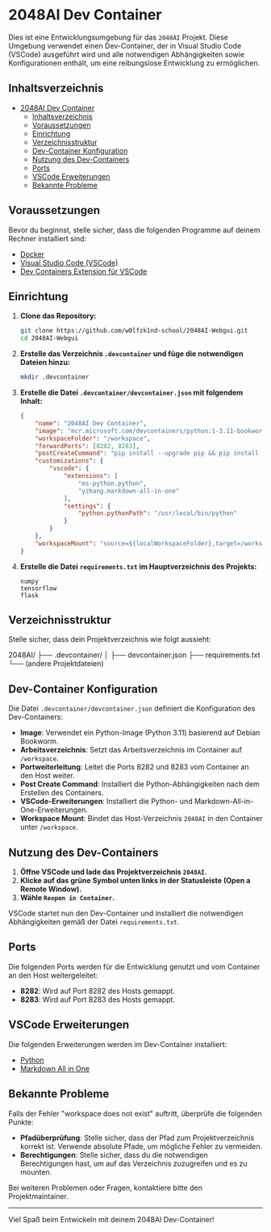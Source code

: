 # 2048AI Dev Container

Dies ist eine Entwicklungsumgebung für das `2048AI` Projekt. Diese Umgebung verwendet einen Dev-Container, der in Visual Studio Code (VSCode) ausgeführt wird und alle notwendigen Abhängigkeiten sowie Konfigurationen enthält, um eine reibungslose Entwicklung zu ermöglichen.

## Inhaltsverzeichnis

- [2048AI Dev Container](#2048ai-dev-container)
  - [Inhaltsverzeichnis](#inhaltsverzeichnis)
  - [Voraussetzungen](#voraussetzungen)
  - [Einrichtung](#einrichtung)
  - [Verzeichnisstruktur](#verzeichnisstruktur)
  - [Dev-Container Konfiguration](#dev-container-konfiguration)
  - [Nutzung des Dev-Containers](#nutzung-des-dev-containers)
  - [Ports](#ports)
  - [VSCode Erweiterungen](#vscode-erweiterungen)
  - [Bekannte Probleme](#bekannte-probleme)

## Voraussetzungen

Bevor du beginnst, stelle sicher, dass die folgenden Programme auf deinem Rechner installiert sind:

- [Docker](https://www.docker.com/)
- [Visual Studio Code (VSCode)](https://code.visualstudio.com/)
- [Dev Containers Extension für VSCode](https://marketplace.visualstudio.com/items?itemName=ms-vscode-remote.remote-containers)

## Einrichtung

1. **Clone das Repository:**

    ```bash
    git clone https://github.com/w0lfzk1nd-school/2048AI-Webgui.git
    cd 2048AI-Webgui
    ```

2. **Erstelle das Verzeichnis `.devcontainer` und füge die notwendigen Dateien hinzu:**

    ```bash
    mkdir .devcontainer
    ```

3. **Erstelle die Datei `.devcontainer/devcontainer.json` mit folgendem Inhalt:**

    ```json
    {
        "name": "2048AI Dev Container",
        "image": "mcr.microsoft.com/devcontainers/python:1-3.11-bookworm",
        "workspaceFolder": "/workspace",
        "forwardPorts": [8282, 8283],
        "postCreateCommand": "pip install --upgrade pip && pip install -r /workspace/requirements.txt",
        "customizations": {
            "vscode": {
                "extensions": [
                    "ms-python.python",
                    "yzhang.markdown-all-in-one"
                ],
                "settings": {
                    "python.pythonPath": "/usr/local/bin/python"
                }
            }
        },
        "workspaceMount": "source=${localWorkspaceFolder},target=/workspace,type=bind"
    }
    ```

4. **Erstelle die Datei `requirements.txt` im Hauptverzeichnis des Projekts:**

    ```plaintext
    numpy
    tensorflow
    flask
    ```

## Verzeichnisstruktur

Stelle sicher, dass dein Projektverzeichnis wie folgt aussieht:

2048AI/
├── .devcontainer/
│ ├── devcontainer.json
├── requirements.txt
└── (andere Projektdateien)


## Dev-Container Konfiguration

Die Datei `.devcontainer/devcontainer.json` definiert die Konfiguration des Dev-Containers:

- **Image**: Verwendet ein Python-Image (Python 3.11) basierend auf Debian Bookworm.
- **Arbeitsverzeichnis**: Setzt das Arbeitsverzeichnis im Container auf `/workspace`.
- **Portweiterleitung**: Leitet die Ports 8282 und 8283 vom Container an den Host weiter.
- **Post Create Command**: Installiert die Python-Abhängigkeiten nach dem Erstellen des Containers.
- **VSCode-Erweiterungen**: Installiert die Python- und Markdown-All-in-One-Erweiterungen.
- **Workspace Mount**: Bindet das Host-Verzeichnis `2048AI` in den Container unter `/workspace`.

## Nutzung des Dev-Containers

1. **Öffne VSCode und lade das Projektverzeichnis `2048AI`.**
2. **Klicke auf das grüne Symbol unten links in der Statusleiste (Open a Remote Window).**
3. **Wähle `Reopen in Container`.**

VSCode startet nun den Dev-Container und installiert die notwendigen Abhängigkeiten gemäß der Datei `requirements.txt`.

## Ports

Die folgenden Ports werden für die Entwicklung genutzt und vom Container an den Host weitergeleitet:

- **8282**: Wird auf Port 8282 des Hosts gemappt.
- **8283**: Wird auf Port 8283 des Hosts gemappt.

## VSCode Erweiterungen

Die folgenden Erweiterungen werden im Dev-Container installiert:

- [Python](https://marketplace.visualstudio.com/items?itemName=ms-python.python)
- [Markdown All in One](https://marketplace.visualstudio.com/items?itemName=yzhang.markdown-all-in-one)

## Bekannte Probleme

Falls der Fehler "workspace does not exist" auftritt, überprüfe die folgenden Punkte:

- **Pfadüberprüfung**: Stelle sicher, dass der Pfad zum Projektverzeichnis korrekt ist. Verwende absolute Pfade, um mögliche Fehler zu vermeiden.
- **Berechtigungen**: Stelle sicher, dass du die notwendigen Berechtigungen hast, um auf das Verzeichnis zuzugreifen und es zu mounten.

Bei weiteren Problemen oder Fragen, kontaktiere bitte den Projektmaintainer.

---

Viel Spaß beim Entwickeln mit deinem 2048AI Dev-Container!
